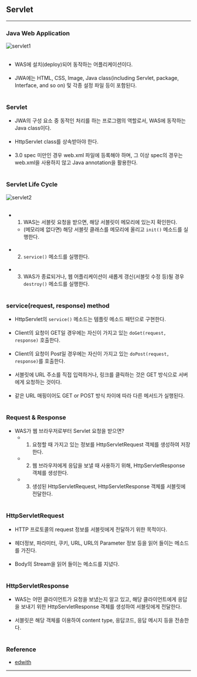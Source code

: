 Servlet
-------

---

### Java Web Application<br>

![servlet1](https://user-images.githubusercontent.com/56240505/69651203-13775700-10b3-11ea-8140-b1bc22adc0a8.png)<br><br>

-	WAS에 설치(deploy)되어 동작하는 어플리케이션이다.<br><br>
-	JWA에는 HTML, CSS, Image, Java class(including Servlet, package, Interface, and so on) 및 각종 설정 파일 등이 포함된다.<br><br>

### Servlet<br>

-	JWA의 구성 요소 중 동적인 처리를 하는 프로그램의 역할로서, WAS에 동작하는 Java class이다.<br><br>
-	HttpServlet class를 상속받아야 한다.<br><br>
-	3.0 spec 미만인 경우 web.xml 파일에 등록해야 하며, 그 이상 spec의 경우는 web.xml을 사용하지 않고 Java annotation을 활용한다.<br><br>

### Servlet Life Cycle<br>

![servlet2](https://user-images.githubusercontent.com/56240505/69651204-13775700-10b3-11ea-8889-313f7c5e419c.png)<br><br>

-	1. WAS는 서블릿 요청을 받으면, 해당 서블릿이 메모리에 있는지 확인한다.
	-	(메모리에 없다면) 해당 서블릿 클래스를 메모리에 올리고 `init()` 메소드를 실행한다.<br><br>
-	2. `service()` 메소드를 실행한다.<br><br>
-	3. WAS가 종료되거나, 웹 어플리케이션이 새롭게 갱신(서블릿 수정 등)될 경우 `destroy()` 메소드를 실행한다.<br><br>

### service(request, response) method<br>

-	HttpServlet의 `service()` 메소드는 템플릿 메소드 패턴으로 구현한다.<br><br>
-	Client의 요청이 GET일 경우에는 자신이 가지고 있는 `doGet(request, response)` 호출한다.<br><br>
-	Client의 요청이 Post일 경우에는 자신이 가지고 있는 `doPost(request, response)`를 호출한다.<br><br>
-	서블릿에 URL 주소를 직접 입력하거나, 링크를 클릭하는 것은 GET 방식으로 서버에게 요청하는 것이다.<br><br>
-	같은 URL 매핑이어도 GET or POST 방식 차이에 따라 다른 메서드가 실행된다.<br><br>

### Request & Response<br>

-	WAS가 웹 브라우저로부터 Servlet 요청을 받으면?
	-	1. 요청할 때 가지고 있는 정보를 HttpServletRequest 객체를 생성하여 저장한다.
	-	2. 웹 브라우저에게 응답을 보낼 때 사용하기 위해, HttpServletResponse 객체를 생성한다.
	-	3. 생성된 HttpServletRequest, HttpServletResponse 객체를 서블릿에 전달한다.<br><br>

### HttpServletRequest<br>

-	HTTP 프로토콜의 request 정보를 서블릿에게 전달하기 위한 목적이다.<br><br>
-	헤더정보, 파라미터, 쿠키, URL, URL의 Parameter 정보 등을 읽어 들이는 메소드를 가진다.<br><br>
-	Body의 Stream을 읽어 들이는 메소드를 지녔다.<br><br>

### HttpServletResponse<br>

-	WAS는 어떤 클라이언트가 요청을 보냈는지 알고 있고, 해당 클라이언트에게 응답을 보내기 위한 HttpServletResponse 객체를 생성하여 서블릿에게 전달한다.<br><br>
-	서블릿은 해당 객체를 이용하여 content type, 응답코드, 응답 메시지 등을 전송한다.<br><br>

### Reference<br>

-	[edwith](https://www.edwith.org/boostcourse-web/lecture/16688/)

---
